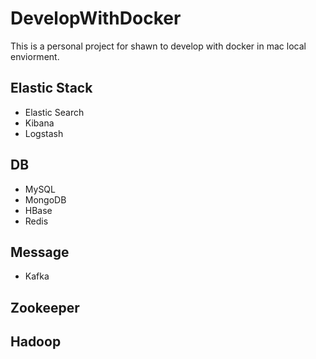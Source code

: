 # DevelopWithDocker

This is a personal project for shawn to develop with docker in mac local enviorment.

## Elastic Stack

* Elastic Search
* Kibana
* Logstash

## DB

* MySQL
* MongoDB
* HBase
* Redis

## Message

* Kafka

## Zookeeper

## Hadoop
